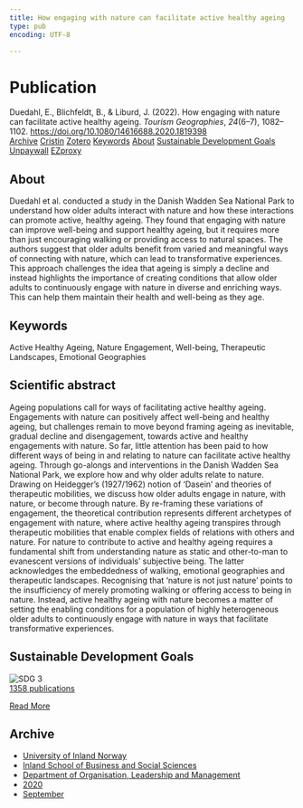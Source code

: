 ```yaml
---
title: How engaging with nature can facilitate active healthy ageing
type: pub
encoding: UTF-8

---
```

<h1>Publication</h1>
<article id="csl-bib-container-3DSWUMVF" class="csl-bib-container">
  <div class="csl-bib-body"> <div class="csl-entry">Duedahl, E., Blichfeldt, B., &#38; Liburd, J. (2022). How engaging with nature can facilitate active healthy ageing. <i>Tourism Geographies</i>, <i>24</i>(6–7), 1082–1102. <a href="https://doi.org/10.1080/14616688.2020.1819398">https://doi.org/10.1080/14616688.2020.1819398</a></div> </div>
  <div class="csl-bib-buttons">
    <a href="#taxonomy-article-3DSWUMVF" alt="archive" class="csl-bib-button">Archive</a>
    <a href="https://app.cristin.no/results/show.jsf?id=1829061" alt="Cristin" class="csl-bib-button">Cristin</a>
    <a href="http://zotero.org/groups/5881554/items/3DSWUMVF" alt="Zotero" class="csl-bib-button">Zotero</a>
    <a href="#keywords-article-3DSWUMVF" alt="keywords" class="csl-bib-button">Keywords</a>
    <a href="#about-article-3DSWUMVF" alt="about_pub" class="csl-bib-button">About</a>
    <a href="#sdg-article-3DSWUMVF" alt="sdg" class="csl-bib-button">Sustainable Development Goals</a>
    <a href="https://www.tandfonline.com/doi/pdf/10.1080/14616688.2020.1819398?needAccess=true" alt="Unpaywall" class="csl-bib-button">Unpaywall</a>
    <a href="https://www.tandfonline.com/doi/pdf/10.1080/14616688.2020.1819398?needAccess=true" alt="EZproxy" class="csl-bib-button">EZproxy</a>
  </div>
  <div id="csl-bib-meta-container-3DSWUMVF"></div>
</article>
<div id="csl-bib-meta-3DSWUMVF" class="csl-bib-meta">
  <article id="about-article-3DSWUMVF" class="about_pub-article">
    <h1>About</h1>
    Duedahl et al. conducted a study in the Danish Wadden Sea National Park to understand how older adults interact with nature and how these interactions can promote active, healthy ageing. They found that engaging with nature can improve well-being and support healthy ageing, but it requires more than just encouraging walking or providing access to natural spaces. The authors suggest that older adults benefit from varied and meaningful ways of connecting with nature, which can lead to transformative experiences. This approach challenges the idea that ageing is simply a decline and instead highlights the importance of creating conditions that allow older adults to continuously engage with nature in diverse and enriching ways. This can help them maintain their health and well-being as they age.
  </article>
  <article id="keywords-article-3DSWUMVF" class="keywords-article">
    <h1>Keywords</h1>
    Active Healthy Ageing, Nature Engagement, Well-being, Therapeutic Landscapes, Emotional Geographies
  </article>
  <article id="abstract-article-3DSWUMVF" class="abstract-article">
    <h1>Scientific abstract</h1>
    Ageing populations call for ways of facilitating active healthy ageing. Engagements with nature can positively affect well-being and healthy ageing, but challenges remain to move beyond framing ageing as inevitable, gradual decline and disengagement, towards active and healthy engagements with nature. So far, little attention has been paid to how different ways of being in and relating to nature can facilitate active healthy ageing. Through go-alongs and interventions in the Danish Wadden Sea National Park, we explore how and why older adults relate to nature. Drawing on Heidegger’s (1927/1962) notion of ‘Dasein’ and theories of therapeutic mobilities, we discuss how older adults engage in nature, with nature, or become through nature. By re-framing these variations of engagement, the theoretical contribution represents different archetypes of engagement with nature, where active healthy ageing transpires through therapeutic mobilities that enable complex fields of relations with others and nature. For nature to contribute to active and healthy ageing requires a fundamental shift from understanding nature as static and other-to-man to evanescent versions of individuals’ subjective being. The latter acknowledges the embeddedness of walking, emotional geographies and therapeutic landscapes. Recognising that ‘nature is not just nature’ points to the insufficiency of merely promoting walking or offering access to being in nature. Instead, active healthy ageing with nature becomes a matter of setting the enabling conditions for a population of highly heterogeneous older adults to continuously engage with nature in ways that facilitate transformative experiences.
  </article>
  <article id="sdg-article-3DSWUMVF" class="sdg-article">
    <h1>Sustainable Development Goals</h1>
    <div class="sdg-container"><div id="sdg3" class="sdg">
        <img src="{{< params subfolder >}}images/sdg/sdg03_en.png" class="image" alt="SDG 3">
        <div class="sdg-overlay">
          <a href="/en/archive/?key=?sdg=3#archive" class="sdg-publication-count"><span>1358</span> publications</a>
          <p><a href="https://sdgs.un.org/goals/goal3" class="sdg-read-more">Read More</a></p>
        </div>
      </div></div>
  </article>
  <article id="taxonomy-article-3DSWUMVF" class="taxonomy-article">
    <h1>Archive</h1>
    <ul>
      <li>
        <a href="/en/archive/?key=3DCRN523">University of Inland Norway</a>
      </li>
      <li>
        <a href="/en/archive/?key=DU8Q9LN9">Inland School of Business and Social Sciences</a>
      </li>
      <li>
        <a href="/en/archive/?key=4LUWR3ZM">Department of Organisation, Leadership and Management</a>
      </li>
      <li>
        <a href="/en/archive/?key=L4LD5JU9">2020</a>
      </li>
      <li>
        <a href="/en/archive/?key=XPRSCNB2">September</a>
      </li>
    </ul>
  </article>
</div>

